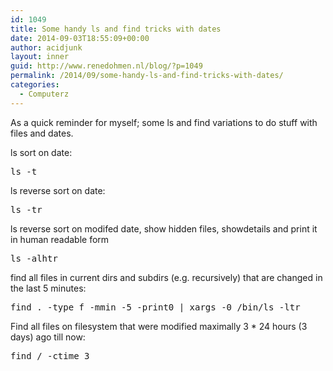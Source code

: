 ```yaml
---
id: 1049
title: Some handy ls and find tricks with dates
date: 2014-09-03T18:55:09+00:00
author: acidjunk
layout: inner
guid: http://www.renedohmen.nl/blog/?p=1049
permalink: /2014/09/some-handy-ls-and-find-tricks-with-dates/
categories:
  - Computerz
---
```

As a quick reminder for myself; some ls and find variations to do stuff with files and dates.

ls sort on date:

<pre>ls -t
</pre>

ls reverse sort on date:

<pre>ls -tr
</pre>

ls reverse sort on modifed date, show hidden files, showdetails and print it in human readable form

<pre>ls -alhtr
</pre>

find all files in current dirs and subdirs (e.g. recursively) that are changed in the last 5 minutes:

<pre>find . -type f -mmin -5 -print0 | xargs -0 /bin/ls -ltr
</pre>

Find all files on filesystem that were modified maximally 3 * 24 hours (3 days) ago till now:

<pre>find / -ctime 3
</pre>